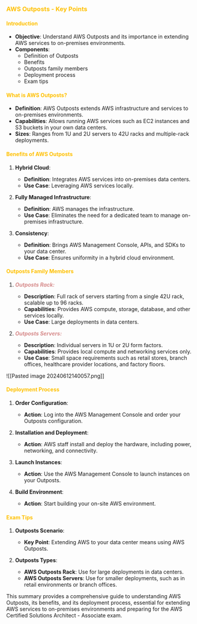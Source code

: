 ### <span style="color:#ffc000">AWS Outposts - Key Points</span>

#### <span style="color:#ffc000">Introduction</span>
- **Objective**: Understand AWS Outposts and its importance in extending AWS services to on-premises environments.
- **Components**:
  - Definition of Outposts
  - Benefits
  - Outposts family members
  - Deployment process
  - Exam tips

#### <span style="color:#ffc000">What is AWS Outposts?</span>
- **Definition**: AWS Outposts extends AWS infrastructure and services to on-premises environments.
- **Capabilities**: Allows running AWS services such as EC2 instances and S3 buckets in your own data centers.
- **Sizes**: Ranges from 1U and 2U servers to 42U racks and multiple-rack deployments.

#### <span style="color:#ffc000">Benefits of AWS Outposts</span>
1. **Hybrid Cloud**:
   - **Definition**: Integrates AWS services into on-premises data centers.
   - **Use Case**: Leveraging AWS services locally.

2. **Fully Managed Infrastructure**:
   - **Definition**: AWS manages the infrastructure.
   - **Use Case**: Eliminates the need for a dedicated team to manage on-premises infrastructure.

3. **Consistency**:
   - **Definition**: Brings AWS Management Console, APIs, and SDKs to your data center.
   - **Use Case**: Ensures uniformity in a hybrid cloud environment.

#### <span style="color:#ffc000">Outposts Family Members</span>
1. **<span style="font-style:italic; font-style:italic; color:#d68a8a">Outposts Rack:</span>**
   - **Description**: Full rack of servers starting from a single 42U rack, scalable up to 96 racks.
   - **Capabilities**: Provides AWS compute, storage, database, and other services locally.
   - **Use Case**: Large deployments in data centers.

2. **<span style="font-style:italic; font-style:italic; color:#d68a8a">Outposts Servers:</span>**
   - **Description**: Individual servers in 1U or 2U form factors.
   - **Capabilities**: Provides local compute and networking services only.
   - **Use Case**: Small space requirements such as retail stores, branch offices, healthcare provider locations, and factory floors.

![[Pasted image 20240612140057.png]]
#### <span style="color:#ffc000">Deployment Process</span>
1. **Order Configuration**:
   - **Action**: Log into the AWS Management Console and order your Outposts configuration.

2. **Installation and Deployment**:
   - **Action**: AWS staff install and deploy the hardware, including power, networking, and connectivity.

3. **Launch Instances**:
   - **Action**: Use the AWS Management Console to launch instances on your Outposts.

4. **Build Environment**:
   - **Action**: Start building your on-site AWS environment.

#### <span style="color:#ffc000">Exam Tips</span>
1. **Outposts Scenario**:
   - **Key Point**: Extending AWS to your data center means using AWS Outposts.

2. **Outposts Types**:
   - **AWS Outposts Rack**: Use for large deployments in data centers.
   - **AWS Outposts Servers**: Use for smaller deployments, such as in retail environments or branch offices.

This summary provides a comprehensive guide to understanding AWS Outposts, its benefits, and its deployment process, essential for extending AWS services to on-premises environments and preparing for the AWS Certified Solutions Architect - Associate exam.